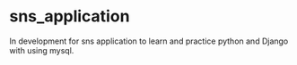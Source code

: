 # sns_application
  In development for sns application to learn and practice python and Django with using mysql.
